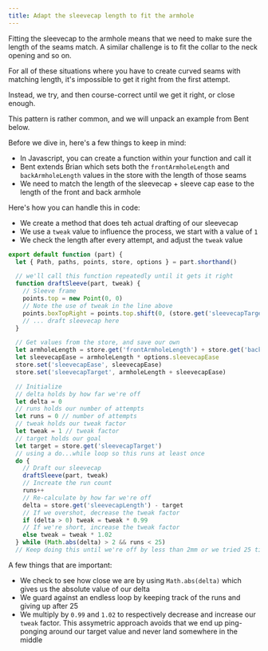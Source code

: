 ```yaml
---
title: Adapt the sleevecap length to fit the armhole
---
```


Fitting the sleevecap to the armhole means that we need to make sure the length
of the seams match. A similar challenge is to fit the collar to the neck
opening and so on.

For all of these situations where you have to create curved seams with matching
length, it's impossible to get it right from the first attempt.

Instead, we try, and then course-correct until we get it right, or close enough.

This pattern is rather common, and we will unpack an example from Bent below.

Before we dive in, here's a few things to keep in mind:

- In Javascript, you can create a function within your function and call it
- Bent extends Brian which sets both the `frontArmholeLength` and `backArmholeLength` values in the store with the length of those seams
- We need to match the length of the sleevecap + sleeve cap ease to the length of the front and back armhole

Here's how you can handle this in code:

- We create a method that does teh actual drafting of our sleevecap
- We use a `tweak` value to influence the process, we start with a value of `1`
- We check the length after every attempt, and adjust the `tweak` value

```js
export default function (part) {
  let { Path, paths, points, store, options } = part.shorthand()

  // we'll call this function repeatedly until it gets it right
  function draftSleeve(part, tweak) {
    // Sleeve frame
    points.top = new Point(0, 0)
    // Note the use of tweak in the line above
    points.boxTopRight = points.top.shift(0, (store.get('sleevecapTarget') / 5.8) * tweak)
    // ... draft sleevecap here
  }

  // Get values from the store, and save our own
  let armholeLength = store.get('frontArmholeLength') + store.get('backArmholeLength')
  let sleevecapEase = armholeLength * options.sleevecapEase
  store.set('sleevecapEase', sleevecapEase)
  store.set('sleevecapTarget', armholeLength + sleevecapEase)

  // Initialize
  // delta holds by how far we're off
  let delta = 0 
  // runs holds our number of attempts
  let runs = 0 // number of attempts
  // tweak holds our tweak factor
  let tweak = 1 // tweak factor
  // target holds our goal
  let target = store.get('sleevecapTarget')
  // using a do...while loop so this runs at least once
  do { 
    // Draft our sleevecap
    draftSleeve(part, tweak)
    // Increate the run count
    runs++
    // Re-calculate by how far we're off
    delta = store.get('sleevecapLength') - target 
    // If we overshot, decrease the tweak factor
    if (delta > 0) tweak = tweak * 0.99 
    // If we're short, increase the tweak factor
    else tweak = tweak * 1.02 
  } while (Math.abs(delta) > 2 && runs < 25) 
  // Keep doing this until we're off by less than 2mm or we tried 25 times
```

A few things that are important:

- We check to see how close we are by using `Math.abs(delta)` which gives us the absolute value of our delta
- We guard against an endless loop by keeping track of the runs and giving up after 25
- We multiply by `0.99` and `1.02` to respectively decrease and increase our `tweak` factor.
  This assymetric approach avoids that we end up ping-ponging around our target value and never land somewhere in the middle
